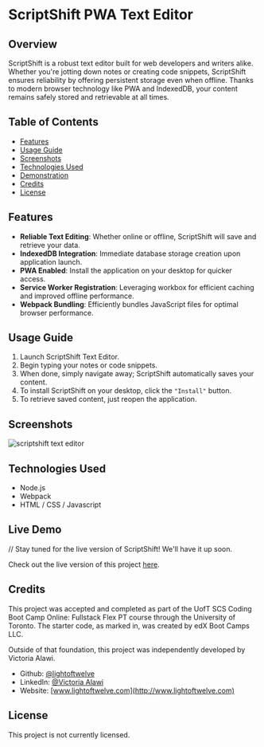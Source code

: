 # ScriptShift PWA Text Editor

## Overview

ScriptShift is a robust text editor built for web developers and writers alike. Whether you're jotting down notes or creating code snippets, ScriptShift ensures reliability by offering persistent storage even when offline. Thanks to modern browser technology like PWA and IndexedDB, your content remains safely stored and retrievable at all times.

## Table of Contents

- [Features](#features)
- [Usage Guide](#usage-guide)
- [Screenshots](#screenshots)
- [Technologies Used](#technologies-used)
- [Demonstration](#demonstration)
- [Credits](#credits)
- [License](#license)

## Features

- **Reliable Text Editing**: Whether online or offline, ScriptShift will save and retrieve your data.
- **IndexedDB Integration**: Immediate database storage creation upon application launch.
- **PWA Enabled**: Install the application on your desktop for quicker access.
- **Service Worker Registration**: Leveraging workbox for efficient caching and improved offline performance.
- **Webpack Bundling**: Efficiently bundles JavaScript files for optimal browser performance.

## Usage Guide

1. Launch ScriptShift Text Editor.
2. Begin typing your notes or code snippets.
3. When done, simply navigate away; ScriptShift automatically saves your content.
4. To install ScriptShift on your desktop, click the `"Install"` button.
5. To retrieve saved content, just reopen the application.

## Screenshots

![scriptshift text editor](./client/src/images/)

## Technologies Used

- Node.js
- Webpack
- HTML / CSS / Javascript

## Live Demo

// Stay tuned for the live version of ScriptShift! We'll have it up soon.

Check out the live version of this project [here](linkhere).

## Credits

This project was accepted and completed as part of the UofT SCS Coding Boot Camp Online: Fullstack Flex PT course through the University of Toronto. The starter code, as marked in, was created by edX Boot Camps LLC.

Outside of that foundation, this project was independently developed by Victoria Alawi.

- Github: [@lightoftwelve](https://github.com/lightoftwelve)
- LinkedIn: [@Victoria Alawi](https://www.linkedin.com/in/victoria-alawi-872984250/)
- Website: [www.lightoftwelve.com](http://www.lightoftwelve.com)

## License

This project is not currently licensed.
